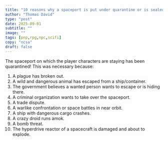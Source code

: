 ```yaml
---
title: "10 reasons why a spaceport is put under quarantine or is sealed off"
author: "Thomas David"
type: "post"
date: 2025-09-01
subtitle: ""
image: ""
tags: [pnp,rpg,npc,scifi]
copy: "ncsa"
draft: false
---
```


The spaceport on which the player characters are staying has been quarantined! This was necessary because:

<!--more-->

1. A plague has broken out.
2. A wild and dangerous animal has escaped from a ship/container.
3. The government believes a wanted person wants to escape or is hiding there.
4. A criminal organization wants to take over the spaceport.
5. A trade dispute.
6. A warlike confrontation or space battles in near orbit.
7. A ship with dangerous cargo crashes.
8. A crazy droid runs amok.
9. A bomb threat.
10. The hyperdrive reactor of a spacecraft is damaged and about to explode.